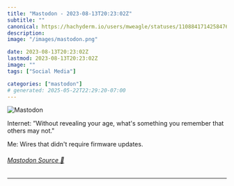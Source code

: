 ```yaml
---
title: "Mastodon - 2023-08-13T20:23:02Z"
subtitle: ""
canonical: https://hachyderm.io/users/mweagle/statuses/110884171425847615
description:
image: "/images/mastodon.png"

date: 2023-08-13T20:23:02Z
lastmod: 2023-08-13T20:23:02Z
image: ""
tags: ["Social Media"]

categories: ["mastodon"]
# generated: 2025-05-22T22:29:20-07:00
---
```

![Mastodon](/images/mastodon.png)

<p>Internet: ”Without revealing your age, what&#39;s something you remember that others may not.&quot;</p><p>Me: Wires that didn&#39;t require firmware updates.</p>


###### [Mastodon Source 🐘](https://hachyderm.io/@mweagle/110884171425847615)

___

